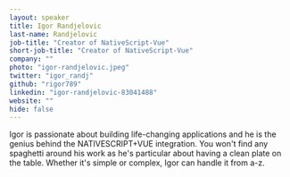 ```yaml
---
layout: speaker
title: Igor Randjelovic
last-name: Randjelovic
job-title: "Creator of NativeScript-Vue"
short-job-title: "Creator of NativeScript-Vue"
company: ""
photo: "igor-randjelovic.jpeg"
twitter: "igor_randj"
github: "rigor789"
linkedin: "igor-randjelovic-83041488"
website: ""
hide: false
---
```


Igor is passionate about building life-changing applications and he is the genius behind the NATIVESCRIPT+VUE integration. You won't find any spaghetti around his work as he's particular about having a clean plate on the table. Whether it's simple or complex, Igor can handle it from a-z.